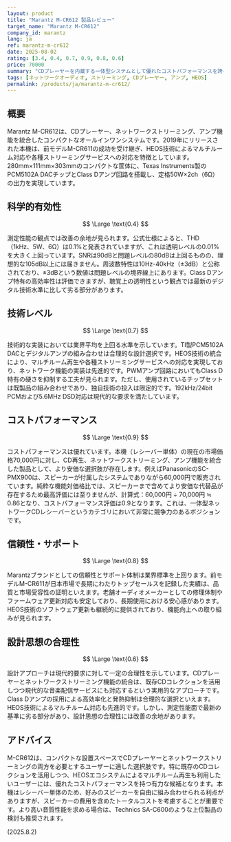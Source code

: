 ```yaml
---
layout: product
title: "Marantz M-CR612 製品レビュー"
target_name: "Marantz M-CR612"
company_id: marantz
lang: ja
ref: marantz-m-cr612
date: 2025-08-02
rating: [3.4, 0.4, 0.7, 0.9, 0.8, 0.6]
price: 70000
summary: "CDプレーヤーを内蔵する一体型システムとして優れたコストパフォーマンスを誇るが、測定性能には改善の余地がある製品"
tags: [ネットワークオーディオ, ストリーミング, CDプレーヤー, アンプ, HEOS]
permalink: /products/ja/marantz-m-cr612/
---
```


## 概要

Marantz M-CR612は、CDプレーヤー、ネットワークストリーミング、アンプ機能を統合したコンパクトなオールインワンシステムです。2019年にリリースされた本機は、前モデルM-CR611の成功を受け継ぎ、HEOS技術によるマルチルーム対応や各種ストリーミングサービスへの対応を特徴としています。280mm×111mm×303mmのコンパクトな筐体に、Texas Instruments製のPCM5102A DACチップとClass Dアンプ回路を搭載し、定格50W×2ch（6Ω）の出力を実現しています。

## 科学的有効性

$$ \Large \text{0.4} $$

測定性能の観点では改善の余地が見られます。公式仕様によると、THD（1kHz、5W、6Ω）は0.1%と発表されていますが、これは透明レベルの0.01%を大きく上回っています。SNRは90dBと問題レベルの80dBは上回るものの、理想的な105dB以上には届きません。周波数特性は10Hz-40kHz（±3dB）と公称されており、±3dBという数値は問題レベルの境界線上にあります。Class Dアンプ特有の高効率性は評価できますが、聴覚上の透明性という観点では最新のデジタル技術水準に比して劣る部分があります。

## 技術レベル

$$ \Large \text{0.7} $$

技術的な実装においては業界平均を上回る水準を示しています。TI製PCM5102A DACとデジタルアンプの組み合わせは合理的な設計選択です。HEOS技術の統合により、マルチルーム再生や各種ストリーミングサービスへの対応を実現しており、ネットワーク機能の実装は先進的です。PWMアンプ回路においてもClass D特有の硬さを抑制する工夫が見られます。ただし、使用されているチップセットは既製品の組み合わせであり、独自技術の投入は限定的です。192kHz/24bit PCMおよび5.6MHz DSD対応は現代的な要求を満たしています。

## コストパフォーマンス

$$ \Large \text{0.9} $$

コストパフォーマンスは優れています。本機（レシーバー単体）の現在の市場価格70,000円に対し、CD再生、ネットワークストリーミング、アンプ機能を統合した製品として、より安価な選択肢が存在します。例えばPanasonicのSC-PMX900は、スピーカーが付属したシステムでありながら60,000円で販売されています。純粋な機能対価格比では、スピーカーまで含めてより安価な代替品が存在するため最高評価には至りませんが、計算式：60,000円 ÷ 70,000円 ≒ 0.86となり、コストパフォーマンス評価は0.9となります。これは、一体型ネットワークCDレシーバーというカテゴリにおいて非常に競争力のあるポジションです。

## 信頼性・サポート

$$ \Large \text{0.8} $$

Marantzブランドとしての信頼性とサポート体制は業界標準を上回ります。前モデルM-CR611が日本市場で長期にわたりトップセールスを記録した実績は、品質と市場受容性の証明といえます。老舗オーディオメーカーとしての修理体制やファームウェア更新対応も安定しており、長期使用における安心感があります。HEOS技術のソフトウェア更新も継続的に提供されており、機能向上への取り組みが見られます。

## 設計思想の合理性

$$ \Large \text{0.6} $$

設計アプローチは現代的要求に対して一定の合理性を示しています。CDプレーヤーとネットワークストリーミング機能の統合は、既存CDコレクションを活用しつつ現代的な音楽配信サービスにも対応するという実用的なアプローチです。Class Dアンプの採用による高効率化と発熱抑制は合理的な選択といえます。HEOS技術によるマルチルーム対応も先進的です。しかし、測定性能面で最新の基準に劣る部分があり、設計思想の合理性には改善の余地があります。

## アドバイス

M-CR612は、コンパクトな設置スペースでCDプレーヤーとネットワークストリーミングの両方を必要とするユーザーに適した選択肢です。特に既存のCDコレクションを活用しつつ、HEOSエコシステムによるマルチルーム再生も利用したいユーザーには、優れたコストパフォーマンスを持つ有力な候補となります。本機はレシーバー単体のため、好みのスピーカーを自由に組み合わせられる利点がありますが、スピーカーの費用を含めたトータルコストを考慮することが重要です。より高い音質性能を求める場合は、Technics SA-C600のような上位製品の検討も推奨されます。

(2025.8.2)
